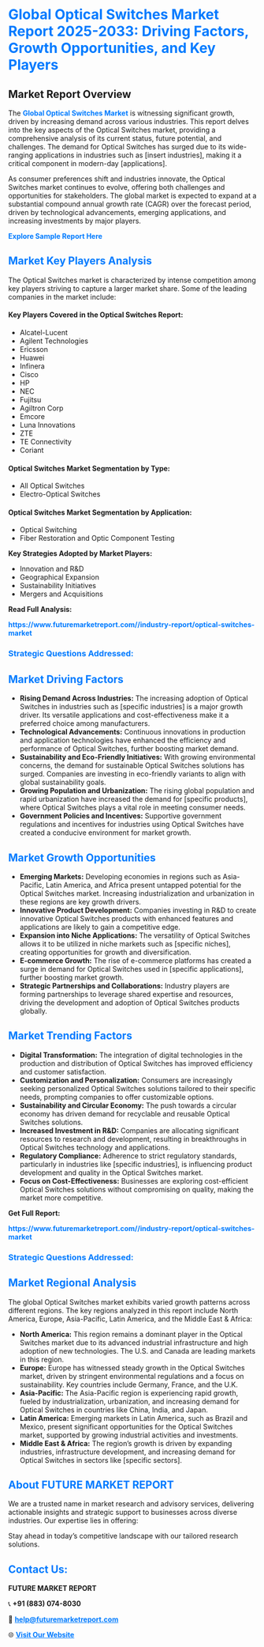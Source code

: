 <h1 style="color: #007BFF;">Global Optical Switches Market Report 2025-2033: Driving Factors, Growth Opportunities, and Key Players</h1>

<section id="overview">
<h2>Market Report Overview</h2>
<p>The <a href="https://www.futuremarketreport.com//industry-report/optical-switches-market" style="color: #007BFF; text-decoration: none;"><strong>Global Optical Switches Market</strong></a> is witnessing significant growth, driven by increasing demand across various industries. This report delves into the key aspects of the Optical Switches market, providing a comprehensive analysis of its current status, future potential, and challenges. The demand for Optical Switches has surged due to its wide-ranging applications in industries such as [insert industries], making it a critical component in modern-day [applications].</p>
<p>As consumer preferences shift and industries innovate, the Optical Switches market continues to evolve, offering both challenges and opportunities for stakeholders. The global market is expected to expand at a substantial compound annual growth rate (CAGR) over the forecast period, driven by technological advancements, emerging applications, and increasing investments by major players.</p>
</section>

<section id="overview">
<p><a href="https://www.futuremarketreport.com//request-sample/reportId=81753" style="color: #007BFF; text-decoration: none;"><strong>Explore Sample Report Here</strong></a></p>
</section>

<section id="key-players">
<h2 style="color: #007BFF;">Market Key Players Analysis</h2>
<p>The Optical Switches market is characterized by intense competition among key players striving to capture a larger market share. Some of the leading companies in the market include:</p>
<h4>Key Players Covered in the Optical Switches Report:</h4>
<ul><li>Alcatel-Lucent</li><li>Agilent Technologies</li><li>Ericsson</li><li>Huawei</li><li>Infinera</li><li>Cisco</li><li>HP</li><li>NEC</li><li>Fujitsu</li><li>Agiltron Corp</li><li>Emcore</li><li>Luna Innovations</li><li>ZTE</li><li>TE Connectivity</li><li>Coriant</li></ul>
<h4>Optical Switches Market Segmentation by Type:</h4>
<ul><li>All Optical Switches</li><li>Electro-Optical Switches</li></ul>

<h4>Optical Switches Market Segmentation by Application:</h4>
<ul><li>Optical Switching</li><li>Fiber Restoration and Optic Component Testing</li></ul>
<p><strong>Key Strategies Adopted by Market Players:</strong></p>
<ul>
<li>Innovation and R&D</li>
<li>Geographical Expansion</li>
<li>Sustainability Initiatives</li>
<li>Mergers and Acquisitions</li>
</ul>
</section>

<section>
<p><strong>Read Full Analysis: </strong></p><a href="https://www.futuremarketreport.com//industry-report/optical-switches-market" style="color: #007BFF; text-decoration: none;"><strong>https://www.futuremarketreport.com//industry-report/optical-switches-market</strong></a>
<h3 style="color: #007BFF;">Strategic Questions Addressed:</h3>
</section>

<section id="driving-factors">
<h2 style="color: #007BFF;">Market Driving Factors</h2>
<ul>
<li><strong>Rising Demand Across Industries:</strong> The increasing adoption of Optical Switches in industries such as [specific industries] is a major growth driver. Its versatile applications and cost-effectiveness make it a preferred choice among manufacturers.</li>
<li><strong>Technological Advancements:</strong> Continuous innovations in production and application technologies have enhanced the efficiency and performance of Optical Switches, further boosting market demand.</li>
<li><strong>Sustainability and Eco-Friendly Initiatives:</strong> With growing environmental concerns, the demand for sustainable Optical Switches solutions has surged. Companies are investing in eco-friendly variants to align with global sustainability goals.</li>
<li><strong>Growing Population and Urbanization:</strong> The rising global population and rapid urbanization have increased the demand for [specific products], where Optical Switches plays a vital role in meeting consumer needs.</li>
<li><strong>Government Policies and Incentives:</strong> Supportive government regulations and incentives for industries using Optical Switches have created a conducive environment for market growth.</li>
</ul>
</section>

<section id="growth-opportunities">
<h2 style="color: #007BFF;">Market Growth Opportunities</h2>
<ul>
<li><strong>Emerging Markets:</strong> Developing economies in regions such as Asia-Pacific, Latin America, and Africa present untapped potential for the Optical Switches market. Increasing industrialization and urbanization in these regions are key growth drivers.</li>
<li><strong>Innovative Product Development:</strong> Companies investing in R&D to create innovative Optical Switches products with enhanced features and applications are likely to gain a competitive edge.</li>
<li><strong>Expansion into Niche Applications:</strong> The versatility of Optical Switches allows it to be utilized in niche markets such as [specific niches], creating opportunities for growth and diversification.</li>
<li><strong>E-commerce Growth:</strong> The rise of e-commerce platforms has created a surge in demand for Optical Switches used in [specific applications], further boosting market growth.</li>
<li><strong>Strategic Partnerships and Collaborations:</strong> Industry players are forming partnerships to leverage shared expertise and resources, driving the development and adoption of Optical Switches products globally.</li>
</ul>
</section>

<section id="trending-factors">
<h2 style="color: #007BFF;">Market Trending Factors</h2>
<ul>
<li><strong>Digital Transformation:</strong> The integration of digital technologies in the production and distribution of Optical Switches has improved efficiency and customer satisfaction.</li>
<li><strong>Customization and Personalization:</strong> Consumers are increasingly seeking personalized Optical Switches solutions tailored to their specific needs, prompting companies to offer customizable options.</li>
<li><strong>Sustainability and Circular Economy:</strong> The push towards a circular economy has driven demand for recyclable and reusable Optical Switches solutions.</li>
<li><strong>Increased Investment in R&D:</strong> Companies are allocating significant resources to research and development, resulting in breakthroughs in Optical Switches technology and applications.</li>
<li><strong>Regulatory Compliance:</strong> Adherence to strict regulatory standards, particularly in industries like [specific industries], is influencing product development and quality in the Optical Switches market.</li>
<li><strong>Focus on Cost-Effectiveness:</strong> Businesses are exploring cost-efficient Optical Switches solutions without compromising on quality, making the market more competitive.</li>
</ul>
</section>

<section>
<p><strong>Get Full Report: </strong></p><a href="https://www.futuremarketreport.com//industry-report/optical-switches-market" style="color: #007BFF; text-decoration: none;"><strong>https://www.futuremarketreport.com//industry-report/optical-switches-market</strong></a>
<h3 style="color: #007BFF;">Strategic Questions Addressed:</h3>
</section>


<section id="regional-analysis">
<h2 style="color: #007BFF;">Market Regional Analysis</h2>
<p>The global Optical Switches market exhibits varied growth patterns across different regions. The key regions analyzed in this report include North America, Europe, Asia-Pacific, Latin America, and the Middle East & Africa:</p>
<ul>
<li><strong>North America:</strong> This region remains a dominant player in the Optical Switches market due to its advanced industrial infrastructure and high adoption of new technologies. The U.S. and Canada are leading markets in this region.</li>
<li><strong>Europe:</strong> Europe has witnessed steady growth in the Optical Switches market, driven by stringent environmental regulations and a focus on sustainability. Key countries include Germany, France, and the U.K.</li>
<li><strong>Asia-Pacific:</strong> The Asia-Pacific region is experiencing rapid growth, fueled by industrialization, urbanization, and increasing demand for Optical Switches in countries like China, India, and Japan.</li>
<li><strong>Latin America:</strong> Emerging markets in Latin America, such as Brazil and Mexico, present significant opportunities for the Optical Switches market, supported by growing industrial activities and investments.</li>
<li><strong>Middle East & Africa:</strong> The region’s growth is driven by expanding industries, infrastructure development, and increasing demand for Optical Switches in sectors like [specific sectors].</li>
</ul>
</section>

<footer>
<h2 style="color: #007BFF;">About FUTURE MARKET REPORT</h2>
<p>We are a trusted name in market research and advisory services, delivering actionable insights and strategic support to businesses across diverse industries. Our expertise lies in offering:</p>

<p>Stay ahead in today’s competitive landscape with our tailored research solutions.</p>

<h2 style="color: #007BFF;">Contact Us:</h2>
<p><strong>FUTURE MARKET REPORT</strong></p>
<p>📞 <strong>+91 (883) 074-8030</strong></p>
<p>📧 <strong><a href="mailto:help@futuremarketreport.com" style="color: #007BFF;">help@futuremarketreport.com</a></strong></p>
<p>🌐 <strong><a href="https://www.futuremarketreport.com/" style="color: #007BFF;">Visit Our Website</a></strong></p>
</footer>